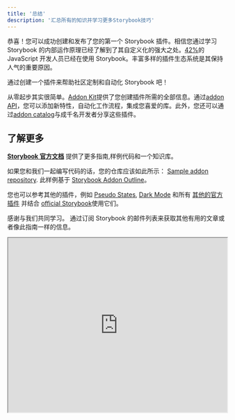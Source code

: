 ```yaml
---
title: '总结'
description: '汇总所有的知识并学习更多Storybook技巧'
---
```


恭喜！您可以成功创建和发布了您的第一个 Storybook 插件。相信您通过学习 Storybook 的内部运作原理已经了解到了其自定义化的强大之处。[42%](https://2020.stateofjs.com/en-us/technologies/testing/testing_experience_ranking/)的 JavaScript 开发人员已经在使用 Storybook。丰富多样的插件生态系统是其保持人气的重要原因。

通过创建一个插件来帮助社区定制和自动化 Storybook 吧！

从零起步其实很简单。[Addon Kit](https://github.com/storybookjs/addon-kit)提供了您创建插件所需的全部信息。通过[addon API](https://storybook.js.org/docs/react/addons/addons-api)，您可以添加新特性，自动化工作流程，集成您喜爱的库。此外，您还可以通过[addon catalog](https://storybook.js.org/addons)与成千名开发者分享这些插件。

## 了解更多

[**Storybook 官方文档**](https://storybook.js.org/docs/vue/get-started/introduction) 提供了更多指南,样例代码和一个知识库。

如果您和我们一起编写代码的话，您的仓库应该如此所示： [Sample addon repository](http://github.com/chromaui/learnstorybook-addon-code). 此样例基于 [Storybook Addon Outline](https://github.com/chromaui/storybook-addon-outline)。

您也可以参考其他的插件，例如 [Pseudo States](https://github.com/chromaui/storybook-addon-pseudo-states), [Dark Mode](https://github.com/hipstersmoothie/storybook-dark-mode) 和所有 [其他的官方插件](https://github.com/storybookjs/storybook/tree/next/addons) 并结合 [official Storybook](https://next--storybookjs.netlify.app/official-storybook/)使用它们。

感谢与我们共同学习。 通过订阅 Storybook 的邮件列表来获取其他有用的文章或者像此指南一样的信息。

<iframe style="height:400px;width:100%;max-width:800px;margin:0px auto;" src="https://upscri.be/d42fc0?as_embed"></iframe>

